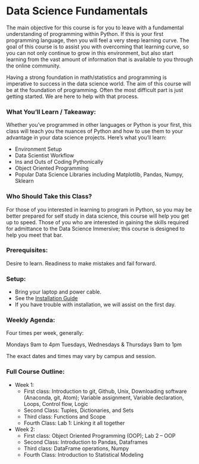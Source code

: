 # Data Science Fundamentals

The main objective for this course is for you to leave with a fundamental understanding of programming within Python.  If this is your first programming language, then you will feel a very steep learning curve.  The goal of this course is to assist you with overcoming that learning curve, so you can not only continue to grow in this environment, but also start learning from the vast amount of information that is available to you through the online community.  

Having a strong foundation in math/statistics and programming is imperative to success in the data science world.  The aim of this course will be at the foundation of programming.  Often the most difficult part is just getting started.  We are here to help with that process.

### What You’ll Learn / Takeaway:

Whether you’ve programmed in other languages or Python is your first, this class will teach you the nuances of Python and how to use them to your advantage in your data science projects. Here’s what you’ll learn:

* Environment Setup
* Data Scientist Workflow
* Ins and Outs of Coding Pythonically
* Object Oriented Programming
* Popular Data Science Libraries including Matplotlib, Pandas, Numpy, Sklearn

### Who Should Take this Class?

For those of you interested in learning to program in Python, so you may be better prepared for self study in data science, this course will help you get up to speed.  Those of you who are interested in gaining the skills required for admittance to the Data Science Immersive; this course is designed to help you meet that bar.

### Prerequisites:

Desire to learn.  Readiness to make mistakes and fail forward.

### Setup: 

* Bring your laptop and power cable.  
* See the [Installation Guide](/introduction)
* If you have trouble with installation, we will assist on the first day.

### Weekly Agenda:

Four times per week, generally:

Mondays 9am to 4pm
Tuesdays, Wednesdays & Thursdays 9am to 1pm

The exact dates and times may vary by campus and session.

### Full Course Outline:

* Week 1:
  * First class: Introduction to git, Github, Unix, Downloading software (Anaconda, git, Atom); Variable assignment, Variable declaration, Loops, Control flow, Logic
  * Second Class: Tuples, Dictionaries, and Sets
  * Third class: Functions and Scope
  * Fourth Class: Lab 1: Linking it all together
* Week 2:
  * First class: Object Oriented Programming (OOP); Lab 2 – OOP
  * Second Class: Introduction to Pandas, Dataframes
  * Third class: DataFrame operations, Numpy
  * Fourth Class: Introduction to Statistical Modeling
